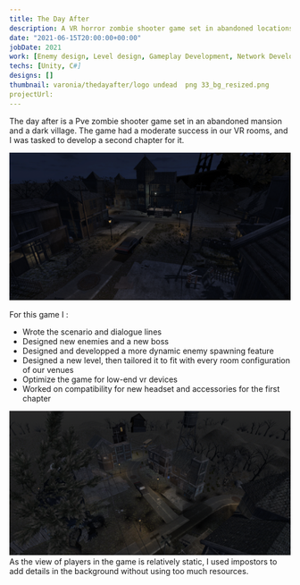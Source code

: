 ```yaml
---
title: The Day After
description: A VR horror zombie shooter game set in abandoned locations 
date: "2021-06-15T20:00:00+00:00"
jobDate: 2021
work: [Enemy design, Level design, Gameplay Development, Network Development]
techs: [Unity, C#]
designs: []
thumbnail: varonia/thedayafter/logo undead  png 33_bg_resized.png
projectUrl: 
---
```



The day after is a Pve zombie shooter game set in an abandoned mansion and a dark village. The game had a moderate success in our VR rooms, and I was tasked to develop a second chapter for it. 
 
![Chapter 2 main screen](./Chap2-part1.png)



For this game I :
- Wrote the scenario and dialogue lines 
- Designed new enemies and a new boss 
- Designed and developped a more dynamic enemy spawning feature
- Designed a new level, then tailored it to fit with every room configuration of our venues
- Optimize the game for low-end vr devices
- Worked on compatibility for new headset and accessories for the first chapter


![Clear view of the first scene](./Chap2-part1-top.png)
As the view of players in the game is relatively static, I used impostors to add details in the background without using too much resources. 